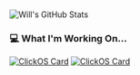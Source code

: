 ### 

![Will's GitHub Stats](https://github-readme-stats.vercel.app/api?username=willfantom&show_icons=true)

### 💻 What I'm Working On...

[![ClickOS Card](https://github-readme-stats.vercel.app/api/pin/?username=willfantom&repo=clickos)](https://github.com/anuraghazra/github-readme-stats)
[![ClickOS Card](https://github-readme-stats.vercel.app/api/pin/?username=willfantom&repo=unimon-ctl)](https://github.com/anuraghazra/github-readme-stats)

<!--
**WillFantom/WillFantom** is a ✨ _special_ ✨ repository because its `README.md` (this file) appears on your GitHub profile.

Here are some ideas to get you started:

- 🔭 I’m currently working on ...
- 🌱 I’m currently learning ...
- 👯 I’m looking to collaborate on ...
- 🤔 I’m looking for help with ...
- 💬 Ask me about ...
- 📫 How to reach me: ...
- 😄 Pronouns: ...
- ⚡ Fun fact: ...
-->
